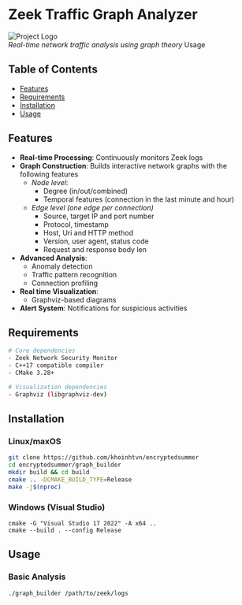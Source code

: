# Zeek Traffic Graph Analyzer

![Project Logo](https://via.placeholder.com/150x50?text=Zeek+Traffic+Graph)  
*Real-time network traffic analysis using graph theory*
Usage

## Table of Contents

- [Features](#Features)
- [Requirements](#Requirements)
- [Installation](#Installation)
- [Usage](#Usage)

## Features

- **Real-time Processing**: Continuously monitors Zeek logs
- **Graph Construction**: Builds interactive network graphs with the following features
  - *Node level*:
    - Degree (in/out/combined)
    - Temporal features (connection in the last minute and hour)
  - *Edge level (one edge per connection)*
    - Source, target IP and port number
    - Protocol, timestamp
    - Host, Uri and HTTP method
    - Version, user agent, status code
    - Request and response body len
- **Advanced Analysis**:
    - Anomaly detection
    - Traffic pattern recognition
    - Connection profiling
- **Real time Visualization**:
    - Graphviz-based diagrams
- **Alert System**: Notifications for suspicious activities

## Requirements

```bash
# Core dependencies
- Zeek Network Security Monitor
- C++17 compatible compiler
- CMake 3.28+

# Visualization dependencies
- Graphviz (libgraphviz-dev)
```

## Installation

### Linux/maxOS

```bash
git clone https://github.com/khoinhtvn/encryptedsummer
cd encryptedsummer/graph_builder
mkdir build && cd build
cmake .. -DCMAKE_BUILD_TYPE=Release
make -j$(nproc)
```

### Windows (Visual Studio)

```shell
cmake -G "Visual Studio 17 2022" -A x64 ..
cmake --build . --config Release
```

## Usage

### Basic Analysis

```bash
./graph_builder /path/to/zeek/logs
```